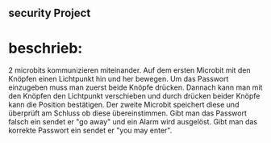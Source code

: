 ## security Project

# beschrieb:
2 microbits kommunizieren miteinander. Auf dem ersten Microbit mit den Knöpfen einen Lichtpunkt hin und her bewegen. Um das Passwort einzugeben muss man zuerst beide Knöpfe drücken. Dannach kann man mit den Knöpfen den Lichtpunkt verschieben und durch drücken beider Knöpfe kann die Position bestätigen. Der zweite Microbit speichert diese und überprüft am Schluss ob diese übereinstimmen. Gibt man das Passwort falsch ein sendet er "go away" und ein Alarm wird ausgelöst. Gibt man das korrekte Passwort ein sendet er "you may enter".